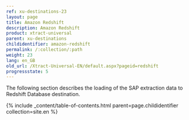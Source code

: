 ```yaml
---
ref: xu-destinations-23
layout: page
title: Amazon Redshift
description: Amazon Redshift
product: xtract-universal
parent: xu-destinations
childidentifier: amazon-redshift
permalink: /:collection/:path
weight: 23
lang: en_GB
old_url: /Xtract-Universal-EN/default.aspx?pageid=redshift
progressstate: 5
---
```


The following section describes the loading of the SAP extraction data to Redshift Database destination.

{% include _content/table-of-contents.html parent=page.childidentifier collection=site.en %}